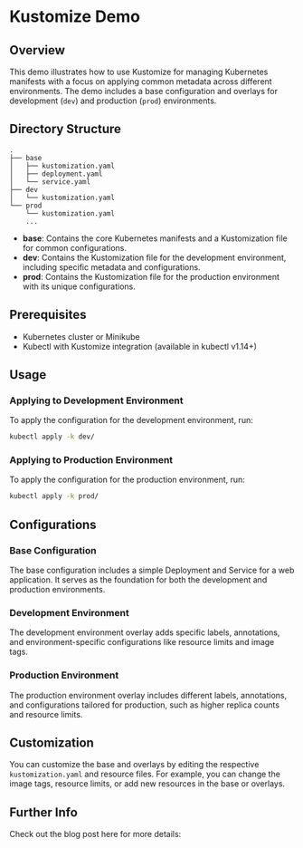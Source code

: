 # Kustomize Demo

## Overview
This demo illustrates how to use Kustomize for managing Kubernetes manifests with a focus on applying common metadata across different environments. The demo includes a base configuration and overlays for development (`dev`) and production (`prod`) environments.

## Directory Structure
```
.
├── base
│   ├── kustomization.yaml
│   ├── deployment.yaml
│   └── service.yaml
├── dev
│   └── kustomization.yaml
└── prod
    └── kustomization.yaml
    ...
```

- **base**: Contains the core Kubernetes manifests and a Kustomization file for common configurations.
- **dev**: Contains the Kustomization file for the development environment, including specific metadata and configurations.
- **prod**: Contains the Kustomization file for the production environment with its unique configurations.

## Prerequisites
- Kubernetes cluster or Minikube
- Kubectl with Kustomize integration (available in kubectl v1.14+)

## Usage

### Applying to Development Environment
To apply the configuration for the development environment, run:
```sh
kubectl apply -k dev/
```

### Applying to Production Environment
To apply the configuration for the production environment, run:
```sh
kubectl apply -k prod/
```

## Configurations

### Base Configuration
The base configuration includes a simple Deployment and Service for a web application. It serves as the foundation for both the development and production environments.

### Development Environment
The development environment overlay adds specific labels, annotations, and environment-specific configurations like resource limits and image tags.

### Production Environment
The production environment overlay includes different labels, annotations, and configurations tailored for production, such as higher replica counts and resource limits.

## Customization
You can customize the base and overlays by editing the respective `kustomization.yaml` and resource files. For example, you can change the image tags, resource limits, or add new resources in the base or overlays.

## Further Info
Check out the blog post here for more details: 
